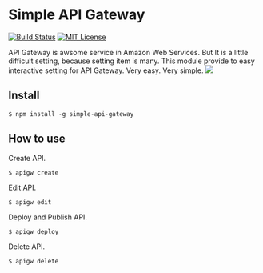 # Simple API Gateway
[![Build Status](https://travis-ci.org/horike37/simple-api-gateway.svg?branch=master)](https://travis-ci.org/horike37/simple-api-gateway)
[![MIT License](http://img.shields.io/badge/license-MIT-blue.svg?style=flat)](LICENSE)

API Gateway is awsome service in Amazon Web Services. But It is a little difficult setting, because setting item is many.
This module provide to easy interactive setting for API Gateway. Very easy. Very simple.
<img src="https://raw.githubusercontent.com/horike37/simple-api-gateway/sample/samplescreen-1.gif" />

## Install

    $ npm install -g simple-api-gateway

## How to use
Create API.

    $ apigw create
    
Edit API.

    $ apigw edit

Deploy and Publish API.

    $ apigw deploy
    
Delete API.

    $ apigw delete

